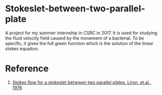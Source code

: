 # Stokeslet-between-two-parallel-plate

A project for my summer internship in CSRC in 2017. It is used for studying the fluid velocity field caused by the movement of a bacterial. To be specific, it gives the full green function which is the solution of the linear stokes equaiton. 

# Reference

1. [Stokes flow for a stokeslet betwwen two parallel plates. Liron, et.al., 1976](https://github.com/Van314159/Stokeslet-between-two-parallel-plate/blob/master/Reference/Stokes%20flow%20for%20a%20stokeslet%20between%20two%20parallel%20flat%20platesliron1976.pdf)

